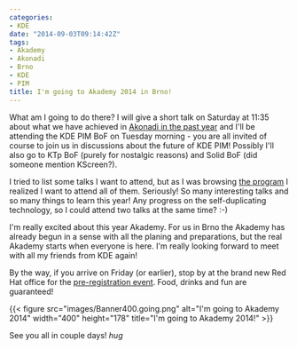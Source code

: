 ```yaml
---
categories:
- KDE
date: "2014-09-03T09:14:42Z"
tags:
- Akademy
- Akonadi
- Brno
- KDE
- PIM
title: I'm going to Akademy 2014 in Brno!
---
```

What am I going to do there? I will give a short talk on Saturday at 11:35 about what we have achieved in [Akonadi in the past year](https://conf.kde.org/en/Akademy2014/public/events/107) and I'll be attending the KDE PIM BoF on Tuesday morning - you are all invited of course to join us in discussions about the future of KDE PIM! Possibly I'll also go to KTp BoF (purely for nostalgic reasons) and Solid BoF (did someone mention KScreen?).

I tried to list some talks I want to attend, but as I was browsing [the program](https://akademy.kde.org/2014/program) I realized I want to attend all of them. Seriously! So many interesting talks and so many things to learn this year! Any progress on the self-duplicating technology, so I could attend two talks at the same time? :-)

I'm really excited about this year Akademy. For us in Brno the Akademy has already begun in a sense with all the planing and preparations, but the real Akademy starts when everyone is here. I'm really looking forward to meet with all my friends from KDE again!

By the way, if you arrive on Friday (or earlier), stop by at the brand new Red Hat office for the [pre-registration event](https://akademy.kde.org/2014/pre-registration-event). Food, drinks and fun are guaranteed!

{{< figure src="images/Banner400.going.png" alt="I'm going to Akademy 2014" width="400" height="178" title="I'm going to Akademy 2014!" >}}

See you all in couple days! *hug*
